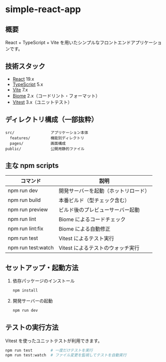 # simple-react-app

## 概要

React + TypeScript + Vite を用いたシンプルなフロントエンドアプリケーションです。

## 技術スタック

- [React](https://react.dev/) 19.x
- [TypeScript](https://www.typescriptlang.org/) 5.x
- [Vite](https://vitejs.dev/) 7.x
- [Biome](https://biomejs.dev/) 2.x（コードリント・フォーマット）
- [Vitest](https://vitest.dev/) 3.x（ユニットテスト）

## ディレクトリ構成（一部抜粋）

```
src/                アプリケーション本体
  features/         機能別ディレクトリ
  pages/            画面構成
public/             公開用静的ファイル
```

## 主な npm scripts

| コマンド           | 説明                                 |
| ------------------ | ------------------------------------ |
| npm run dev        | 開発サーバーを起動（ホットリロード） |
| npm run build      | 本番ビルド（型チェック含む）         |
| npm run preview    | ビルド後のプレビューサーバー起動     |
| npm run lint       | Biome によるコードチェック           |
| npm run lint:fix   | Biome による自動修正                 |
| npm run test       | Vitest によるテスト実行              |
| npm run test:watch | Vitest によるテストのウォッチ実行    |

## セットアップ・起動方法

1. 依存パッケージのインストール
   ```bash
   npm install
   ```
2. 開発サーバーの起動
   ```bash
   npm run dev
   ```

## テストの実行方法

Vitest を使ったユニットテストが利用できます。

```bash
npm run test        # 一度だけテストを実行
npm run test:watch  # ファイル変更を監視してテストを自動実行
```
